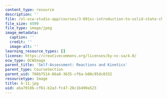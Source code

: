 ```yaml
---
content_type: resource
description: ''
file: /ol-ocw-studio-app/courses/3-091sc-introduction-to-solid-state-chemistry-fall-2010/aba7018bcf61b2a3fc4728c1b490a523_b-11.jpg
file_size: 4599
file_type: image/jpeg
image_metadata:
  caption: ''
  credit: ''
  image-alt: ''
learning_resource_types: []
license: https://creativecommons.org/licenses/by-nc-sa/4.0/
ocw_type: OCWImage
parent_title: 'Self-Assessment: Reactions and Kinetics'
parent_type: CourseSection
parent_uid: 786b7514-86a8-3635-cf6a-b88c95dc0332
resourcetype: Image
title: b-11.jpg
uid: aba7018b-cf61-b2a3-fc47-28c1b490a523
---
```

